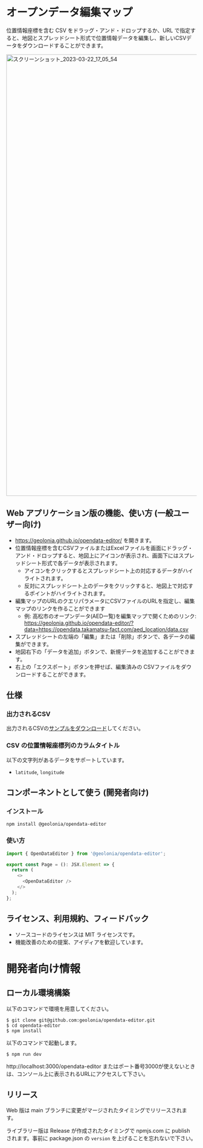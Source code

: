 # オープンデータ編集マップ

位置情報座標を含む CSV をドラッグ・アンド・ドロップするか、URL で指定すると、地図とスプレッドシート形式で位置情報データを編集し、新しいCSVデータをダウンロードすることができます。

<img width="1166" alt="スクリーンショット_2023-03-22_17_05_54" src="https://user-images.githubusercontent.com/1124652/226838649-d24c1d43-6832-461f-a74d-b50d2ceba455.png">

## Web アプリケーション版の機能、使い方 (一般ユーザー向け)

- https://geolonia.github.io/opendata-editor/ を開きます。
- 位置情報座標を含むCSVファイルまたはExcelファイルを画面にドラッグ・アンド・ドロップすると、地図上にアイコンが表示され、画面下にはスプレッドシート形式で各データが表示されます。
  - アイコンをクリックするとスプレッドシート上の対応するデータがハイライトされます。
  - 反対にスプレッドシート上のデータをクリックすると、地図上で対応するポイントがハイライトされます。
- 編集マップのURLのクエリパラメータにCSVファイルのURLを指定し、編集マップのリンクを作ることができます
  - 例: 高松市のオープンデータ(AED一覧)を編集マップで開くためのリンク: https://geolonia.github.io/opendata-editor/?data=https://opendata.takamatsu-fact.com/aed_location/data.csv
- スプレッドシートの左端の「編集」または「削除」ボタンで、各データの編集ができます。
- 地図右下の「データを追加」ボタンで、新規データを追加することができます。
- 右上の「エクスポート」ボタンを押せば、編集済みの CSVファイルをダウンロードすることができます。

## 仕様

### 出力されるCSV

出力されるCSVの[サンプルをダウンロード](https://opendata.takamatsu-fact.com/aed_location/data.csv)してください。

### CSV の位置情報座標列のカラムタイトル

以下の文字列があるデータをサポートしています。

- `latitude`, `longitude` 

## コンポーネントとして使う (開発者向け)

### インストール

```shell
npm install @geolonia/opendata-editor
```

### 使い方

```typescript
import { OpenDataEditor } from '@geolonia/opendata-editor';

export const Page = (): JSX.Element => {
  return (
    <>
      <OpenDataEditor />
    </>
  );
};
```

## ライセンス、利用規約、フィードバック

- ソースコードのライセンスは MIT ライセンスです。
- 機能改善のための提案、アイディアを歓迎しています。

# 開発者向け情報

## ローカル環境構築

以下のコマンドで環境を用意してください。

```
$ git clone git@github.com:geolonia/opendata-editor.git
$ cd opendata-editor
$ npm install
```

以下のコマンドで起動します。

```
$ npm run dev
```

http://localhost:3000/opendata-editor またはポート番号3000が使えないときは、コンソール上に表示されるURLにアクセスして下さい。

## リリース

Web 版は main ブランチに変更がマージされたタイミングでリリースされます。

ライブラリー版は Release が作成されたタイミングで npmjs.com に publish されます。事前に package.json の `version` を上げることを忘れないで下さい。
